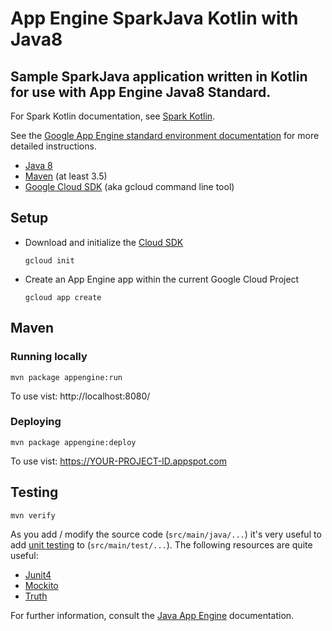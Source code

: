 App Engine SparkJava Kotlin with Java8
===

## Sample SparkJava application written in Kotlin for use with App Engine Java8 Standard.

For Spark Kotlin documentation, see [Spark Kotlin](https://github.com/perwendel/spark-kotlin/).

See the [Google App Engine standard environment documentation][ae-docs] for more
detailed instructions.

[ae-docs]: https://cloud.google.com/appengine/docs/java/

* [Java 8](http://www.oracle.com/technetwork/java/javase/downloads/index.html)
* [Maven](https://maven.apache.org/download.cgi) (at least 3.5)
* [Google Cloud SDK](https://cloud.google.com/sdk/) (aka gcloud command line tool)

## Setup

* Download and initialize the [Cloud SDK](https://cloud.google.com/sdk/)

    `gcloud init`

* Create an App Engine app within the current Google Cloud Project

    `gcloud app create`

## Maven
### Running locally

`mvn package appengine:run`

To use vist: http://localhost:8080/

### Deploying

`mvn package appengine:deploy`

To use vist:  https://YOUR-PROJECT-ID.appspot.com

## Testing

`mvn verify`

As you add / modify the source code (`src/main/java/...`) it's very useful to add [unit testing](https://cloud.google.com/appengine/docs/java/tools/localunittesting)
to (`src/main/test/...`).  The following resources are quite useful:

* [Junit4](http://junit.org/junit4/)
* [Mockito](http://mockito.org/)
* [Truth](http://google.github.io/truth/)


For further information, consult the
[Java App Engine](https://developers.google.com/appengine/docs/java/overview) documentation.





